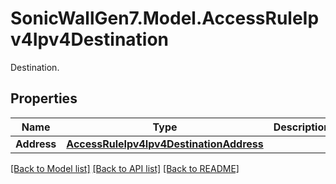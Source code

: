 # SonicWallGen7.Model.AccessRuleIpv4Ipv4Destination
Destination.

## Properties

Name | Type | Description | Notes
------------ | ------------- | ------------- | -------------
**Address** | [**AccessRuleIpv4Ipv4DestinationAddress**](AccessRuleIpv4Ipv4DestinationAddress.md) |  | 

[[Back to Model list]](../README.md#documentation-for-models) [[Back to API list]](../README.md#documentation-for-api-endpoints) [[Back to README]](../README.md)

